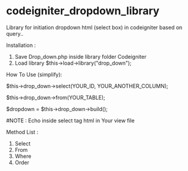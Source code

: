 # codeigniter_dropdown_library

Library for initiation dropdown html (select box) in codeigniter based on query..



Installation  :
1. Save Drop_down.php inside library folder Codeigniter
2. Load library  $this->load->library("drop_down");

How To Use (simplify):

$this->drop_down->select(YOUR_ID, YOUR_ANOTHER_COLUMN);

$this->drop_down->from(YOUR_TABLE);

$dropdown = $this->drop_down->build();


#NOTE : Echo inside select tag html in Your view file


Method List :

1. Select
2. From
3. Where
4. Order




